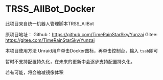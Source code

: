 # TRSS_AllBot_Docker

此项目来自统一机器人管理脚本TRSS_AllBot

原项目地址：
Github：https://github.com/TimeRainStarSky/Yunzai
Gitee: https://gitee.com/TimeRainStarSky/Yunzai

本项目使用方法
Unraid用户单击Docker图标，再单击控制台，输入
```tsab```即可

暂时不支持配置持久化，在未来的更新中会逐步支持配置持久化。

若有可能，将会缩减镜像体积
